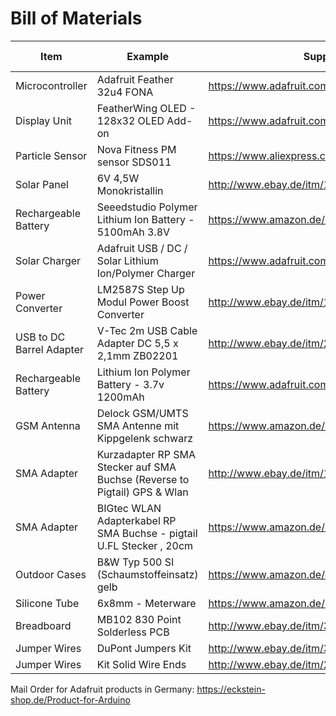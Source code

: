 # Bill of Materials

| Item     | Example  | Supply Source | Price (EUR)|
| ---------|----------|---------------|-------------|
| Microcontroller | Adafruit Feather 32u4 FONA | https://www.adafruit.com/products/3027 | 55.22 |
| Display Unit | FeatherWing OLED - 128x32 OLED Add-on | https://www.adafruit.com/products/2900 | 16.48 |
| Particle Sensor | Nova Fitness PM sensor SDS011 | https://www.aliexpress.com/item/_/32317805049.html | 22.76 |
| Solar Panel | 6V 4,5W Monokristallin | http://www.ebay.de/itm/152231703667 | 11.99 |
| Rechargeable Battery | Seeedstudio Polymer Lithium Ion Battery - 5100mAh 3.8V | https://www.amazon.de/dp/B01C9PI4KQ | 20.09 |
| Solar Charger | Adafruit USB / DC / Solar Lithium Ion/Polymer Charger | https://www.adafruit.com/products/390 | 17.93 |
| Power Converter | LM2587S Step Up Modul Power Boost Converter | http://www.ebay.de/itm/182196845005 | 4.95 |
| USB to DC Barrel Adapter | V-Tec 2m USB Cable Adapter DC 5,5 x 2,1mm ZB02201 | http://www.ebay.de/itm/281612860441 | 1.95 |
| Rechargeable Battery | Lithium Ion Polymer Battery - 3.7v 1200mAh | https://www.adafruit.com/products/258 | 11.90 |
| GSM Antenna | Delock GSM/UMTS SMA Antenne mit Kippgelenk schwarz | https://www.amazon.de/dp/B0053JNS52 | 7.19 |
| SMA Adapter | Kurzadapter RP SMA Stecker auf SMA Buchse (Reverse to Pigtail) GPS & Wlan | http://www.ebay.de/itm/171936608895 | 2.90 |
| SMA Adapter | BIGtec WLAN Adapterkabel RP SMA Buchse - pigtail U.FL Stecker , 20cm | https://www.amazon.de/dp/B006ANRHHU | 6.25 |
| Outdoor Cases | B&W  Typ 500 SI (Schaumstoffeinsatz) gelb | https://www.amazon.de/dp/B00H3R2OUC | 35.00 |
| Silicone Tube | 6x8mm - Meterware | https://www.amazon.de/dp/B00K6IARSG | 3.40 |
| Breadboard | MB102 830 Point Solderless PCB | http://www.ebay.de/itm/360879967543 | 1.00 |
| Jumper Wires | DuPont Jumpers Kit | http://www.ebay.de/itm/350874683180 | 2.58 |
| Jumper Wires | Kit Solid Wire Ends | http://www.ebay.de/itm/221116687419 | 7.49 |


Mail Order for Adafruit products in Germany: https://eckstein-shop.de/Product-for-Arduino
